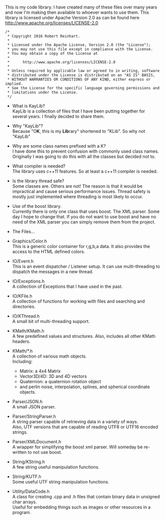   This is my code library.  I have created many of these files over many years and now I'm making then available to whoever wants to use them.
This library is licensed under Apache Version 2.0 as can be found here http://www.apache.org/licenses/LICENSE-2.0

```
/*
 * Copyright 2016 Robert Reinhart.
 *
 * Licensed under the Apache License, Version 2.0 (the "License");
 * you may not use this file except in compliance with the License.
 * You may obtain a copy of the License at
 *
 *      http://www.apache.org/licenses/LICENSE-2.0
 *
 * Unless required by applicable law or agreed to in writing, software
 * distributed under the License is distributed on an "AS IS" BASIS,
 * WITHOUT WARRANTIES OR CONDITIONS OF ANY KIND, either express or implied.
 * See the License for the specific language governing permissions and
 * limitations under the License.
 */
```

* What is KayLib?  
  KayLib is a collection of files that I have been putting together for several years.  I finally decided to share them.

* Why "KayLib"?  
  Because "O**K**, this is my **Lib**rary" shortened to "KLib".  So why not "KayLib"

* Why are some class names prefixed with a K?  
  I have done this to prevent confusion with commonly used class names.  Originally I was going to do this with all the classes but decided not to.

* What compiler is needed?  
  The library uses c++11 features.  So at least a c++11 compiler is needed.

* Is the library thread safe?  
  Some classes are.  Others are not!  The reason is that it would be impractical and cause serious performance issues.
  Thread safety is mostly just implemented where threading is most likely to occur.

* Use of the boost library.  
  Currently there is only one class that uses boost.  The XML parser.  Some day I hope to change that.
  If you do not want to use boost and have no need of the XML parser you can simply remove them from the project.

* The Files...
* Graphics/Color.h  
  This is a generic color container for r,g,b,a data.  It also provides the access to the HTML defined colors.

* IO/Event.h  
  This is an event dispatcher / Listener setup.  It can use multi-threading to dispatch the messages in a new thread.

* IO/Exceptions.h  
  A collection of Exceptions that I have used in the past.

* IO/KFile.h  
  A collection of functions for working with files and searching and directories.

* IO/KThread.h  
  A small bit of multi-threading support.

* KMath/KMath.h  
  A few predefined values and structures.  Also, includes all other KMath headers.

* KMath/*.h  
  A collection of various math objects.  
  Including:
    * Matrix: a 4x4 Matrix
    * Vector3D/4D: 3D and 4D vectors
    * Quaternion: a quaternion rotation object
    * and perlin noise, interpolation, splines, and spherical coordinate objects.

* Parser/JSON.h  
  A small JSON parser.

* Parser/StringParser.h  
  A string parser capable of retrieving data in a variety of ways.  
  Also, UTF versions that are capable of reading UTF8 or UTF16 encoded strings.

* Parser/XMLDocument.h  
  A wrapper for simplifying the boost xml parser.  Will someday be re-written to not use boost.

* String/KString.h  
  A few string useful manipulation functions.

* String/KUTF.h  
  Some useful UTF string manipulation functions.

* Utility/DataCode.h  
  A class for creating .cpp and .h files that contain binary data in unsigned char arrays.  
  Useful for embedding things such as images or other resources in a program.
